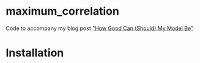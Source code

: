# maximum_correlation
Code to accompany my blog post ["How Good Can (Should) My Model Be"](https://practicalcheminformatics.blogspot.com/2019/07/how-good-could-should-my-models-be.html)

# Installation
```pip install requests pandas numpy seaborn sklearn tqdm
```
